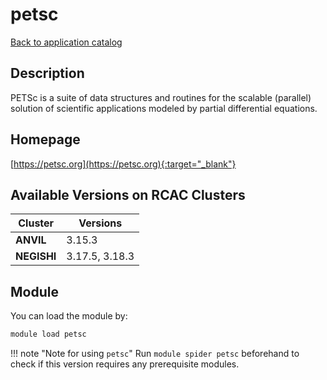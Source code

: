 # petsc

[Back to application catalog](../app_catalog.md)

## Description

PETSc is a suite of data structures and routines for the scalable (parallel) solution of scientific applications modeled by partial differential equations.

## Homepage

[https://petsc.org](https://petsc.org){:target="_blank"}

## Available Versions on RCAC Clusters

|Cluster|Versions|
|---|---|
**ANVIL**|3.15.3
**NEGISHI**|3.17.5, 3.18.3

## Module

You can load the module by:

```bash
module load petsc
```

!!! note "Note for using `petsc`"
    Run `module spider petsc` beforehand to check if this version requires any prerequisite modules.
